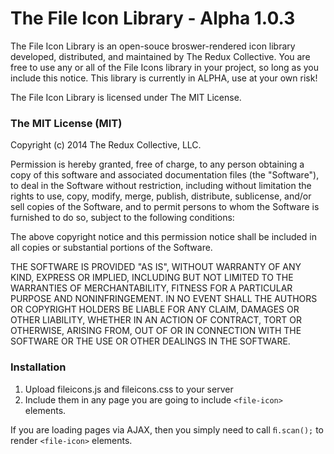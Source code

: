 # The File Icon Library - Alpha 1.0.3 #

The File Icon Library is an open-souce broswer-rendered icon library
developed, distributed, and maintained by The Redux Collective. You are free
to use any or all of the File Icons library in your project, so long as you
include this notice. This library is currently in ALPHA, use at your own risk!

The File Icon Library is licensed under The MIT License.
	
### The MIT License (MIT) ###
Copyright (c) 2014 The Redux Collective, LLC.

Permission is hereby granted, free of charge, to any person obtaining a copy
of this software and associated documentation files (the "Software"), to deal
in the Software without restriction, including without limitation the rights
to use, copy, modify, merge, publish, distribute, sublicense, and/or sell
copies of the Software, and to permit persons to whom the Software is
furnished to do so, subject to the following conditions:

The above copyright notice and this permission notice shall be included in
all copies or substantial portions of the Software.

THE SOFTWARE IS PROVIDED "AS IS", WITHOUT WARRANTY OF ANY KIND, EXPRESS OR
IMPLIED, INCLUDING BUT NOT LIMITED TO THE WARRANTIES OF MERCHANTABILITY,
FITNESS FOR A PARTICULAR PURPOSE AND NONINFRINGEMENT. IN NO EVENT SHALL THE
AUTHORS OR COPYRIGHT HOLDERS BE LIABLE FOR ANY CLAIM, DAMAGES OR OTHER
LIABILITY, WHETHER IN AN ACTION OF CONTRACT, TORT OR OTHERWISE, ARISING FROM,
OUT OF OR IN CONNECTION WITH THE SOFTWARE OR THE USE OR OTHER DEALINGS IN
THE SOFTWARE.


### Installation ###
1. Upload fileicons.js and fileicons.css to your server
2. Include them in any page you are going to include `<file-icon>` elements.

If you are loading pages via AJAX, then you simply need to call `ﬁ.scan();` to render `<file-icon>` elements.
